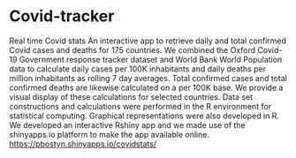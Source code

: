 # Covid-tracker
Real time Covid stats
An interactive app to retrieve daily and total confirmed Covid cases and deaths for 175 countries.
We combined the Oxford Covid-19 Government response tracker dataset and World Bank World Population data to calculate daily cases per 100K inhabitants
and daily deaths per million inhabitants as rolling 7 day averages. Total confirmed cases and total confirmed deaths are likewise calculated on a per 100K base.
We provide a visual display of these calculations for selected countries. Data set constructions and calculations were performed in the R environment for statistical computing.
Graphical representations were also developed in R. We developed an interactive Rshiny app and we made use of the shinyapps.io platform to make the app available online.
https://pbostyn.shinyapps.io/covidstats/
